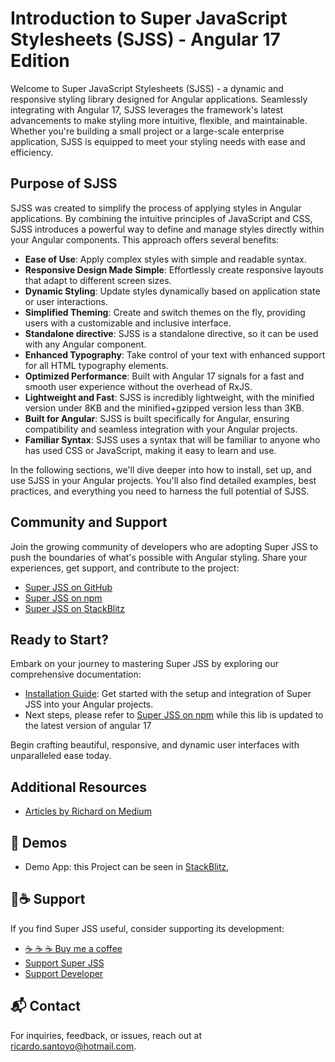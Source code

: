 # Introduction to Super JavaScript Stylesheets (SJSS) - Angular 17 Edition

Welcome to Super JavaScript Stylesheets (SJSS) - a dynamic and responsive styling library designed for Angular applications. Seamlessly integrating with Angular 17, SJSS leverages the framework's latest advancements to make styling more intuitive, flexible, and maintainable. Whether you're building a small project or a large-scale enterprise application, SJSS is equipped to meet your styling needs with ease and efficiency.

## Purpose of SJSS

SJSS was created to simplify the process of applying styles in Angular applications. By combining the intuitive principles of JavaScript and CSS, SJSS introduces a powerful way to define and manage styles directly within your Angular components. This approach offers several benefits:
- **Ease of Use**: Apply complex styles with simple and readable syntax.
- **Responsive Design Made Simple**: Effortlessly create responsive layouts that adapt to different screen sizes.
- **Dynamic Styling**: Update styles dynamically based on application state or user interactions.
- **Simplified Theming**: Create and switch themes on the fly, providing users with a customizable and inclusive interface.
- **Standalone directive**: SJSS is a standalone directive, so it can be used with any Angular component.
- **Enhanced Typography**: Take control of your text with enhanced support for all HTML typography elements.
- **Optimized Performance**: Built with Angular 17 signals for a fast and smooth user experience without the overhead of RxJS.
- **Lightweight and Fast**: SJSS is incredibly lightweight, with the minified version under 8KB and the minified+gzipped version less than 3KB.
- **Built for Angular**: SJSS is built specifically for Angular, ensuring compatibility and seamless integration with your Angular projects.
- **Familiar Syntax**: SJSS uses a syntax that will be familiar to anyone who has used CSS or JavaScript, making it easy to learn and use.

In the following sections, we'll dive deeper into how to install, set up, and use SJSS in your Angular projects. You'll also find detailed examples, best practices, and everything you need to harness the full potential of SJSS.

## Community and Support

Join the growing community of developers who are adopting Super JSS to push the boundaries of what's possible with Angular styling. Share your experiences, get support, and contribute to the project:

- [Super JSS on GitHub](https://github.com/rsantoyo-dev/super-jss-workspace)
- [Super JSS on npm](https://www.npmjs.com/package/super-jss)
- [Super JSS on StackBlitz](https://stackblitz.com/edit/super-js?file=src%2Fmain.ts)


## Ready to Start?

Embark on your journey to mastering Super JSS by exploring our comprehensive documentation:

- [Installation Guide](installation.md): Get started with the setup and integration of Super JSS into your Angular projects.
- Next steps, please refer to [Super JSS on npm](https://www.npmjs.com/package/super-jss) while this lib is updated to the latest version of angular 17

Begin crafting beautiful, responsive, and dynamic user interfaces with unparalleled ease today.

## Additional Resources

- [Articles by Richard on Medium](https://medium.com/@viejorichard)

## 🎨 Demos

- Demo App: this Project can be seen in [StackBlitz](https://stackblitz.com/edit/super-js?file=src%2Fmain.ts),

## 💖☕ Support

If you find Super JSS useful, consider supporting its development:

- [☕ ☕ ☕ Buy me a coffee](https://buymeacoffee.com/superjss)
- [Support Super JSS](https://opencollective.com/super-jss)
- [Support Developer](https://patreon.com/superjss)

## 📬 Contact

For inquiries, feedback, or issues, reach out at [ricardo.santoyo@hotmail.com](mailto:ricardo.santoyo@hotmail.com).
